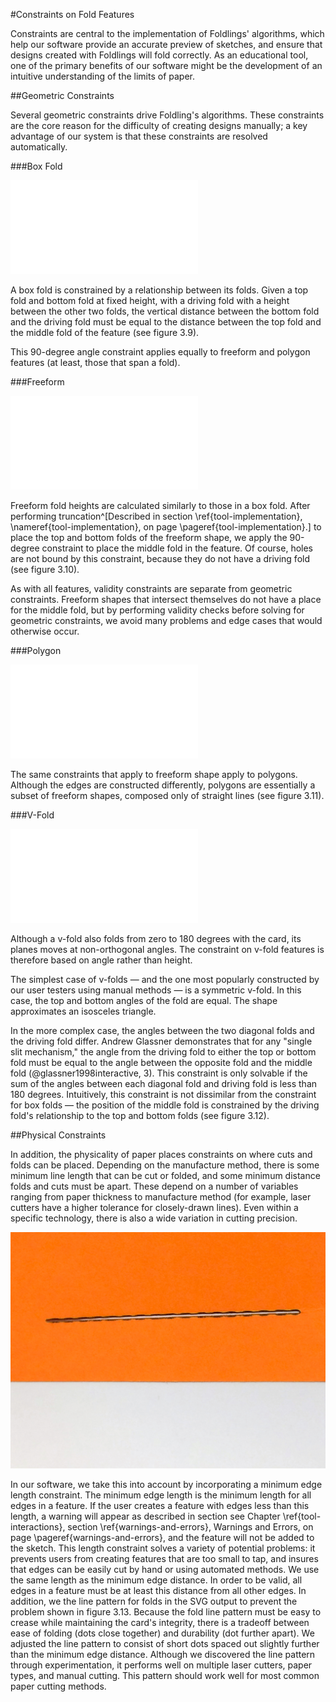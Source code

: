 #Constraints on Fold Features

Constraints are central to the implementation of Foldlings' algorithms, which help our software provide an accurate preview of sketches, and ensure that designs created with Foldlings will fold correctly.  As an educational tool, one of the primary benefits of our software might be the development of an intuitive understanding of the limits of paper.

##Geometric Constraints

Several geometric constraints drive Foldling's algorithms.  These constraints are the core reason for the difficulty of creating designs manually; a key advantage of our system is that these constraints are resolved automatically.  

###Box Fold

![Geometric constraints for box fold features](figures/45_Tech_Constraints/boxfoldConstraints.pdf)

A box fold is constrained by a relationship between its folds.  Given a top fold and bottom fold at fixed height, with a driving fold with a height between the other two folds, the vertical distance between the bottom fold and the driving fold must be equal to the distance between the top fold and the middle fold of the feature (see figure 3.9).

This 90-degree angle constraint applies equally to freeform and polygon features (at least, those that span a fold).

###Freeform

![Geometric constraints for freeform features](figures/45_Tech_Constraints/freeformConstraints.pdf)

Freeform fold heights are calculated similarly to those in a box fold.  After performing truncation^[Described in section \ref{tool-implementation}, \nameref{tool-implementation}, on page \pageref{tool-implementation}.] to place the top and bottom folds of the freeform shape, we apply the 90-degree constraint to place the middle fold in the feature.  Of course, holes are not bound by this constraint, because they do not have a driving fold (see figure 3.10).

As with all features, validity constraints are separate from geometric constraints.  Freeform shapes that intersect themselves do not have a place for the middle fold, but by performing validity checks before solving for geometric constraints, we avoid many problems and edge cases that would otherwise occur.


###Polygon

![Geometric constraints for polygon features](figures/45_Tech_Constraints/polygonConstraints.pdf)

The same constraints that apply to freeform shape apply to polygons.   Although the edges are constructed differently, polygons are essentially a subset of freeform shapes, composed only of straight lines (see figure 3.11).

###V-Fold

![Geometric constraints for freeform features](figures/45_Tech_Constraints/vfoldConstraints.pdf)

Although a v-fold also folds from zero to 180 degrees with the card, its planes moves at non-orthogonal angles.  The constraint on v-fold features is therefore based on angle rather than height.

The simplest case of v-folds — and the one most popularly constructed by our user testers using manual methods — is a symmetric v-fold.  In this case, the top and bottom angles of the fold are equal.  The shape approximates an isosceles triangle.

In the more complex case, the angles between the two diagonal folds and the driving fold differ.  Andrew Glassner demonstrates that for any "single slit mechanism," the angle from the driving fold to either the top or bottom fold must be equal to the angle between the opposite fold and the middle fold (@glassner1998interactive, 3).  This constraint is only solvable if the sum of the angles between each diagonal fold and driving fold is less than 180 degrees.  Intuitively, this constraint is not dissimilar from the constraint for box folds — the position of the middle fold is constrained by the driving fold's relationship to the top and bottom folds (see figure 3.12).   

##Physical Constraints

In addition, the physicality of paper places constraints on where cuts and folds can be placed.  Depending on the manufacture method, there is some minimum line length that can be cut or folded, and some minimum distance folds and cuts must be apart.  These depend on a number of variables ranging from paper thickness to manufacture method (for example, laser cutters have a higher tolerance for closely-drawn lines).  Even within a specific technology, there is also a wide variation in cutting precision.

![A malformed laser-cut fold.  This is supposed to be a dotted line, but because the dots were too close together, they have merged to become a single cut.](figures/45_Tech_Constraints/tooclosecuts.jpg)

In our software, we take this into account by incorporating a minimum edge length constraint.  The minimum edge length is the minimum length for all edges in a feature.  If the user creates a feature with edges less than this length, a warning will appear as described in section see Chapter \ref{tool-interactions}, section \ref{warnings-and-errors}, Warnings and Errors, on page \pageref{warnings-and-errors}, and the feature will not be added to the sketch.  This length constraint solves a variety of potential problems: it prevents users from creating features that are too small to tap, and insures that edges can be easily cut by hand or using automated methods.  We use the same length as the minimum edge distance.  In order to be valid, all edges in a feature must be at least this distance from all other edges.  In addition, we the line pattern for folds in the SVG output to prevent the problem shown in figure 3.13.  Because the fold line pattern must be easy to crease while maintaining the card's integrity, there is a tradeoff between ease of folding (dots close together) and durability (dot further apart).  We adjusted the line pattern to consist of short dots spaced out slightly further than the minimum edge distance.  Although we discovered the line pattern through experimentation, it performs well on multiple laser cutters, paper types, and manual cutting.  This pattern should work well for most common paper cutting methods.